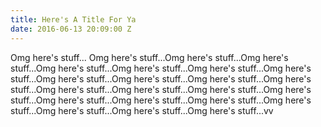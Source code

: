 ```yaml
---
title: Here's A Title For Ya
date: 2016-06-13 20:09:00 Z
---
```


Omg here's stuff... Omg here's stuff...Omg here's stuff...Omg here's stuff...Omg here's stuff...Omg here's stuff...Omg here's stuff...Omg here's stuff...Omg here's stuff...Omg here's stuff...Omg here's stuff...Omg here's stuff...Omg here's stuff...Omg here's stuff...Omg here's stuff...Omg here's stuff...Omg here's stuff...Omg here's stuff...Omg here's stuff...Omg here's stuff...Omg here's stuff...Omg here's stuff...Omg here's stuff...vv